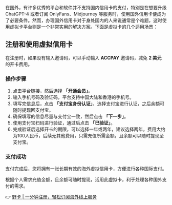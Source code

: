 在国外，有许多优秀的平台和软件并不支持国内信用卡的支付，特别是在想要升级 ChatGPT-4 或者订阅 OnlyFans、Midjourney 等服务时，使用国外信用卡便成为了必要条件。然而，办理国外信用卡对于身处国内的人来说通常是个难题，这时使用虚拟卡平台则是一个非常实用的解决方案。下面是虚拟卡的几个适用场景：

## 注册和使用虚拟信用卡

在注册时，如果没有输入邀请码，可以手动输入 **ACCPAY** 邀请码，减免 **2 美元** 的开卡费用。

### 操作步骤

1. 点击平台链接，然后选择 **「开通会员」**。
2. 输入手机号码及验证码，平台支持中国大陆和香港的手机号。
3. 填写完信息后，点击 **「支付宝身份认证」**，选择支付宝进行认证，之后余额可随时提现回支付宝。
4. 确保填写的信息尽量与支付宝一致，然后点击 **「下一步」**。
5. 使用支付宝扫码进行验证，通过后点击 **「已验证」**。
6. 完成验证后选择开卡的期限，可以选择一年或两年，建议选择两年，费用大约为100人民币，后续无其他费用，只需充值所需金额，且余额可以随时提现至支付宝。

### 支付成功

支付完成后，您将拥有一张长期有效的海外虚拟信用卡，方便进行各种国际支付。

根据个人需求充值金额，且余额可随时提现，活用此虚拟卡，利于处理各种国外支付的需求。

👉 [野卡 | 一分钟注册，轻松订阅海外线上服务](https://bit.ly/bewildcard)